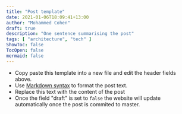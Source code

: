 ```yaml
---
title: "Post template"
date: 2021-01-06T18:09:41+13:00
author: "Mohammed Cohen"
draft: true
description: "One sentence summarising the post"
tags: [ "architecture", "tech" ] 
ShowToc: false 
TocOpen: false 
mermaid: false
---
```


* Copy paste this template into a new file and edit the header fields above. 
* Use [Markdown syntax](https://guides.github.com/pdfs/markdown-cheatsheet-online.pdf) to format the post text. 
* Replace this text with the content of the post
* Once the field "draft" is set to `false` the website will update automatically once the post is commited to master.
